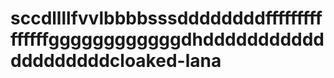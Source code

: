 sccdllllfvvlbbbbsssddddddddfffffffffffffffggggggggggggdhddddddddddddddddddddcloaked-lana
============
